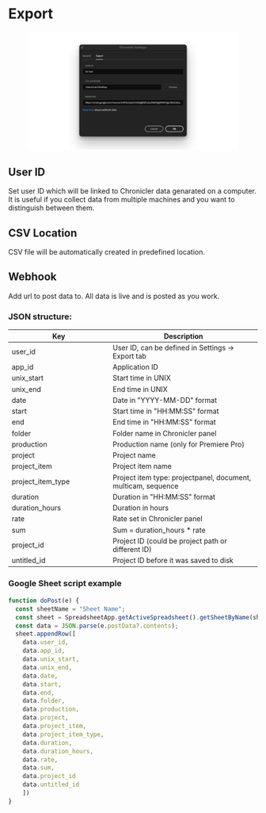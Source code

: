 # Export

<figure><img src="../../../.gitbook/assets/chronicler_settings_export.png" alt=""><figcaption></figcaption></figure>

## User ID

Set user ID which will be linked to Chronicler data genarated on a computer. It is useful if you collect data from multiple machines and you want to distinguish between them.

## CSV Location

CSV file will be automatically created in predefined location.

## Webhook

Add url to post data to. All data is live and is posted as you work.

### JSON structure:

<table><thead><tr><th width="190">Key</th><th>Description</th></tr></thead><tbody><tr><td>user_id</td><td>User ID, can be defined in Settings -> Export tab</td></tr><tr><td>app_id</td><td>Application ID</td></tr><tr><td>unix_start</td><td>Start time in UNIX</td></tr><tr><td>unix_end</td><td>End time in UNIX</td></tr><tr><td>date</td><td>Date in "YYYY-MM-DD" format</td></tr><tr><td>start</td><td>Start time in "HH:MM:SS" format</td></tr><tr><td>end</td><td>End time in "HH:MM:SS" format</td></tr><tr><td>folder</td><td>Folder name in Chronicler panel</td></tr><tr><td>production</td><td>Production name (only for Premiere Pro)</td></tr><tr><td>project</td><td>Project name</td></tr><tr><td>project_item</td><td>Project item name</td></tr><tr><td>project_item_type</td><td>Project item type: projectpanel, document, multicam, sequence</td></tr><tr><td>duration</td><td>Duration in "HH:MM:SS" format</td></tr><tr><td>duration_hours</td><td>Duration in hours</td></tr><tr><td>rate</td><td>Rate set in Chronicler panel</td></tr><tr><td>sum</td><td>Sum = duration_hours * rate</td></tr><tr><td>project_id</td><td>Project ID (could be project path or different ID)</td></tr><tr><td>untitled_id</td><td>Project ID before it was saved to disk</td></tr></tbody></table>

### Google Sheet script example

```javascript
function doPost(e) {
  const sheetName = "Sheet Name";
  const sheet = SpreadsheetApp.getActiveSpreadsheet().getSheetByName(sheetName);
  const data = JSON.parse(e.postData?.contents);
  sheet.appendRow([
    data.user_id,
    data.app_id,
    data.unix_start,
    data.unix_end,
    data.date,
    data.start,
    data.end,
    data.folder,
    data.production,
    data.project,
    data.project_item,
    data.project_item_type,
    data.duration,
    data.duration_hours,
    data.rate,
    data.sum,
    data.project_id
    data.untitled_id
    ])
}
```
